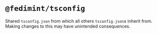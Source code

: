 # `@fedimint/tsconfig`

Shared `tsconfig.json` from which all others `tsconfig.json`s inherit from.
Making changes to this may have unintended consequences.
